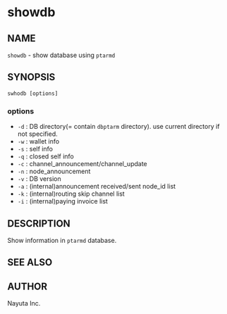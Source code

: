 # showdb

## NAME

`showdb` - show database using `ptarmd`

## SYNOPSIS

    swhodb [options]

### options

* `-d` : DB directory(= contain `dbptarm` directory). use current directory if not specified.
* `-w` : wallet info
* `-s` : self info
* `-q` : closed self info
* `-c` : channel_announcement/channel_update
* `-n` : node_announcement
* `-v` : DB version
* `-a` : (internal)announcement received/sent node_id list
* `-k` : (internal)routing skip channel list
* `-i` : (internal)paying invoice list

## DESCRIPTION

Show information in `ptarmd` database.

## SEE ALSO

## AUTHOR

Nayuta Inc.
